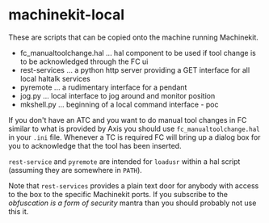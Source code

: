 # machinekit-local
These are scripts that can be copied onto the machine running Machinekit.

* fc_manualtoolchange.hal ... hal component to be used if tool change is to be acknowledged through the FC ui
* rest-services           ... a python http server providing a GET interface for all local haltalk services
* pyremote                ... a rudimentary interface for a pendant
* jog.py                  ... local interface to jog around and monitor position
* mkshell.py              ... beginning of a local command interface - poc

If you don't have an ATC and you want to do manual tool changes in FC similar to what is provided by Axis you should
use `fc_manualtoolchange.hal` in your `.ini` file. Whenever a TC is required FC will bring up a dialog box for you to
acknowledge that the tool has been inserted.

`rest-service` and `pyremote` are intended for `loadusr` within a hal script (assuming they are somewhere in `PATH`).

Note that `rest-services` provides a plain text door for anybody with access to the box to the specific Machinekit
ports. If you subscribe to the _obfuscation is a form of security_ mantra than you should probably not use this it.
